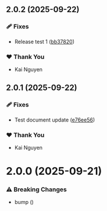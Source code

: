 ## 2.0.2 (2025-09-22)

### 🩹 Fixes

- Release test 1 ([bb37820](https://github.com/kai-nguyen-aligent/microservice-development-utilities/commit/bb37820))

### ❤️ Thank You

- Kai Nguyen

## 2.0.1 (2025-09-22)

### 🩹 Fixes

- Test document update ([e76ee56](https://github.com/kai-nguyen-aligent/microservice-development-utilities/commit/e76ee56))

### ❤️ Thank You

- Kai Nguyen

# 2.0.0 (2025-09-21)

### ⚠️  Breaking Changes

- bump ([](https://github.com/kai-nguyen-aligent/microservice-development-utilities/commit/))
